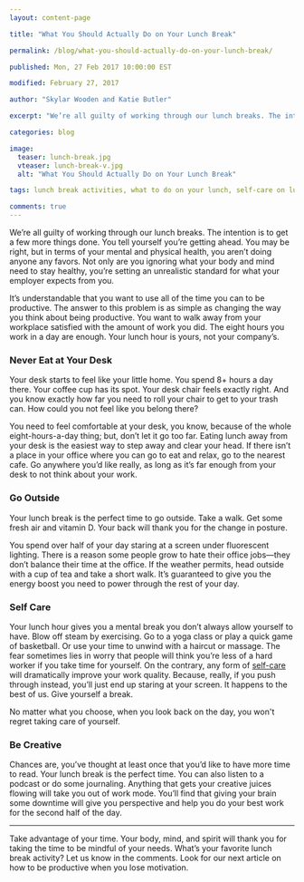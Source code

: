 ```yaml
---
layout: content-page

title: "What You Should Actually Do on Your Lunch Break"

permalink: /blog/what-you-should-actually-do-on-your-lunch-break/

published: Mon, 27 Feb 2017 10:00:00 EST

modified: February 27, 2017

author: "Skylar Wooden and Katie Butler"

excerpt: "We’re all guilty of working through our lunch breaks. The intention is to get a few more things done. You tell yourself you’re getting ahead. You may be right, but in terms of your mental and physical health, you aren’t doing anyone any favors."

categories: blog

image:
  teaser: lunch-break.jpg
  vteaser: lunch-break-v.jpg
  alt: "What You Should Actually Do on Your Lunch Break"

tags: lunch break activities, what to do on your lunch, self-care on lunch break

comments: true
---
```


We’re all guilty of working through our lunch breaks. The intention is to get a few more things done. You tell yourself you’re getting ahead. You may be right, but in terms of your mental and physical health, you aren’t doing anyone any favors. Not only are you ignoring what your body and mind need to stay healthy, you’re setting an unrealistic  standard for what your employer expects from you. 

It’s understandable that you want to use all of the time you can to be productive. The answer to this problem is as simple as changing the way you think about being productive. You want to walk away from your workplace satisfied with the amount of work you did. The eight hours you work in a day are enough. Your lunch hour is yours, not your company’s. 

### Never Eat at Your Desk

Your desk starts to feel like your little home. You spend 8+ hours a day there. Your coffee cup has its spot. Your desk chair feels exactly right. And you know exactly how far you need to roll your chair to get to your trash can. How could you not feel like you belong there? 

You need to feel comfortable at your desk, you know, because of the whole eight-hours-a-day thing; but, don’t let it go too far. Eating lunch away from your desk is the easiest way to step away and clear your head. If there isn’t a place in your office where you can go to eat and relax, go to the nearest cafe. Go anywhere you’d like really, as long as it’s far enough from your desk to not think about your work. 

### Go Outside

Your lunch break is the perfect time to go outside. Take a walk. Get some fresh air and vitamin D. Your back will thank you for the change in posture. 

You spend over half of your day staring at a screen under fluorescent lighting. There is a reason some people grow to hate their office jobs—they don’t balance their time at the office. If the weather permits, head outside with a cup of tea and take a short walk. It’s guaranteed to give you the energy boost you need to power through the rest of your day.

### Self Care

Your lunch hour gives you a mental break you don’t always allow yourself to have. Blow off steam by exercising. Go to a yoga class or play a quick game of basketball. Or use your time to unwind with a haircut or massage. The fear sometimes lies in worry that people will think you’re less of a hard worker if you take time for yourself. On the contrary, any form of <a href="{{ site.url}}/personal-development/three-ways-to-implement-self-care-now/">self-care</a> will dramatically improve your work quality. Because, really, if you push through instead, you’ll just end up staring at your screen. It happens to the best of us. Give yourself a break.

No matter what you choose, when you look back on the day, you won't regret taking care of yourself.

### Be Creative

Chances are, you’ve thought at least once that you’d like to have more time to read. Your lunch break is the perfect time. You can also listen to a podcast or do some journaling. Anything that gets your creative juices flowing will take you out of work mode. You’ll find that giving your brain some downtime will give you perspective and help you do your best work for the second half of the day.

<hr class="secondary">

Take advantage of your time. Your body, mind, and spirit will thank you for taking the time to be mindful of your needs. What’s your favorite lunch break activity? Let us know in the comments. Look for our next article on how to be productive when you lose motivation.  